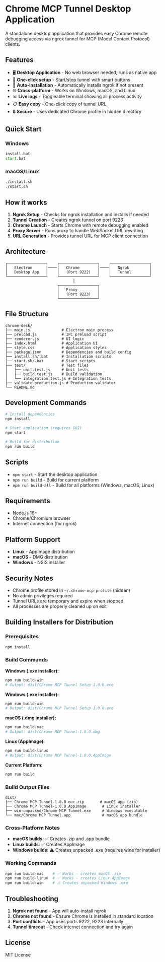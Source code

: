 # Chrome MCP Tunnel Desktop Application

A standalone desktop application that provides easy Chrome remote debugging access via ngrok tunnel for MCP (Model Context Protocol) clients.

## Features

- 🖥️ **Desktop Application** - No web browser needed, runs as native app
- 🚀 **One-click setup** - Start/stop tunnel with smart buttons
- 🔧 **Auto-installation** - Automatically installs ngrok if not present
- 🌐 **Cross-platform** - Works on Windows, macOS, and Linux
- 📊 **Live logs** - Toggleable terminal showing all process activity
- 📋 **Easy copy** - One-click copy of tunnel URL
- 🔒 **Secure** - Uses dedicated Chrome profile in hidden directory

## Quick Start

### Windows
```cmd
install.bat
start.bat
```

### macOS/Linux
```bash
./install.sh
./start.sh
```

## How it works

1. **Ngrok Setup** - Checks for ngrok installation and installs if needed
2. **Tunnel Creation** - Creates ngrok tunnel on port 9223
3. **Chrome Launch** - Starts Chrome with remote debugging enabled
4. **Proxy Server** - Runs proxy to handle WebSocket URL rewriting
5. **URL Generation** - Provides tunnel URL for MCP client connection

## Architecture

```
┌─────────────────┐    ┌─────────────────┐    ┌─────────────────┐
│   Electron      │────│   Chrome        │────│   Ngrok         │
│   Desktop App   │    │   (Port 9222)   │    │   Tunnel        │
└─────────────────┘    └─────────────────┘    └─────────────────┘
                              │
                       ┌─────────────────┐
                       │   Proxy         │
                       │   (Port 9223)   │
                       └─────────────────┘
```

## File Structure

```
chrome-desk/
├── main.js              # Electron main process
├── preload.js           # IPC preload script  
├── renderer.js          # UI logic
├── index.html           # Application UI
├── style.css            # Application styles
├── package.json         # Dependencies and build config
├── install.sh/.bat      # Installation scripts
├── start.sh/.bat        # Start scripts
├── test/                # Test files
│   ├── unit.test.js     # Unit tests
│   ├── build.test.js    # Build validation
│   └── integration.test.js # Integration tests
├── validate-production.js # Production validator
└── README.md
```

## Development Commands

```bash
# Install dependencies
npm install

# Start application (requires GUI)
npm start

# Build for distribution
npm run build
```

## Scripts

- `npm start` - Start the desktop application
- `npm run build` - Build for current platform
- `npm run build-all` - Build for all platforms (Windows, macOS, Linux)

## Requirements

- Node.js 16+
- Chrome/Chromium browser
- Internet connection (for ngrok)

## Platform Support

- **Linux** - AppImage distribution
- **macOS** - DMG distribution
- **Windows** - NSIS installer

## Security Notes

- Chrome profile stored in `~/.chrome-mcp-profile` (hidden)
- No admin privileges required
- Tunnel URLs are temporary and expire when stopped
- All processes are properly cleaned up on exit

## Building Installers for Distribution

### Prerequisites
```bash
npm install
```

### Build Commands

**Windows (.exe installer):**
```bash
npm run build-win
# Output: dist/Chrome MCP Tunnel Setup 1.0.0.exe
```

**Windows (.exe installer):**
```bash
npm run build-win
# Output: dist/Chrome MCP Tunnel Setup 1.0.0.exe
```

**macOS (.dmg installer):**
```bash
npm run build-mac
# Output: dist/Chrome MCP Tunnel-1.0.0.dmg
```

**Linux (AppImage):**
```bash
npm run build-linux
# Output: dist/Chrome MCP Tunnel-1.0.0.AppImage
```

**Current Platform:**
```bash
npm run build
```

### Build Output Files
```
dist/
├── Chrome MCP Tunnel-1.0.0-mac.zip       # macOS app (zip)
├── Chrome MCP Tunnel-1.0.0.AppImage       # Linux installer
├── win-unpacked/Chrome MCP Tunnel.exe     # Windows executable
└── mac/Chrome MCP Tunnel.app              # macOS app bundle
```

### Cross-Platform Notes
- **macOS builds**: ✅ Creates .zip and .app bundle
- **Linux builds**: ✅ Creates AppImage
- **Windows builds**: ⚠️ Creates unpacked .exe (requires wine for installer)

### Working Commands
```bash
npm run build-mac    # ✅ Works - creates macOS .zip
npm run build-linux  # ✅ Works - creates Linux AppImage  
npm run build-win    # ⚠️ Creates unpacked Windows .exe
```

## Troubleshooting

1. **Ngrok not found** - App will auto-install ngrok
2. **Chrome not found** - Ensure Chrome is installed in standard location
3. **Port conflicts** - App uses ports 9222, 9223 internally
4. **Tunnel timeout** - Check internet connection and try again

## License

MIT License